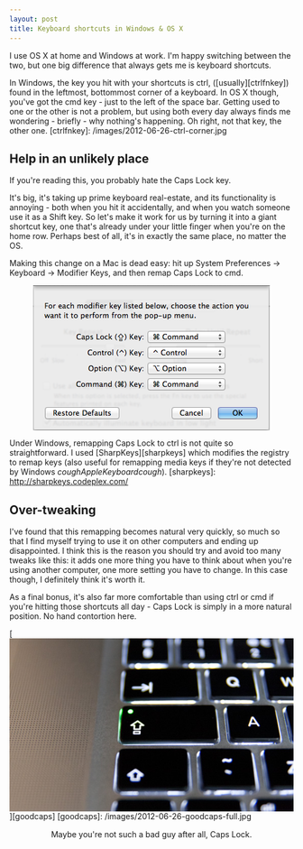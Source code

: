 ```yaml
---
layout: post
title: Keyboard shortcuts in Windows & OS X
---
```


I use OS X at home and Windows at work. I'm happy switching between the two, but one big difference that always gets me is keyboard shortcuts.

In Windows, the key you hit with your shortcuts is ctrl, ([usually][ctrlfnkey]) found in the leftmost, bottommost corner of a keyboard. In OS X though, you've got the cmd key - just to the left of the space bar.
Getting used to one or the other is not a problem, but using both every day always finds me wondering - briefly - why nothing's happening. Oh right, not that key, the other one.
[ctrlfnkey]: /images/2012-06-26-ctrl-corner.jpg


Help in an unlikely place
-------------------------
If you're reading this, you probably hate the Caps Lock key.

It's big, it's taking up prime keyboard real-estate, and its functionality is annoying - both when you hit it accidentally, and when you watch someone use it as a Shift key.
So let's make it work for us by turning it into a giant shortcut key, one that's already under your little finger when you're on the home row. Perhaps best of all, it's in exactly the same place, no matter the OS.

Making this change on a Mac is dead easy: hit up System Preferences -> Keyboard -> Modifier Keys, and then remap Caps Lock to cmd.

<img alt="Modifying Modifier Keys" src="/images/2012-06-26-osx_modifier_keys.png" style="display:block; margin-left:auto; margin-right:auto;">

Under Windows, remapping Caps Lock to ctrl is not quite so straightforward. I used [SharpKeys][sharpkeys] which modifies the registry to remap keys (also useful for remapping media keys if they're not detected by Windows *coughAppleKeyboardcough*).
[sharpkeys]: http://sharpkeys.codeplex.com/

Over-tweaking
---
I've found that this remapping becomes natural very quickly, so much so that I find myself trying to use it on other computers and ending up disappointed.
I think this is the reason you should try and avoid too many tweaks like this: it adds one more thing you have to think about when you're using another computer, one more setting you have to change. In this case though, I definitely think it's worth it.

As a final bonus, it's also far more comfortable than using ctrl or cmd if you're hitting those shortcuts all day - Caps Lock is simply in a more natural position. No hand contortion here.

[<img  alt="Not such a bad guy after all" src="/images/2012-06-26-goodcaps-thumb.jpg" style="display:block; margin-left:auto; margin-right:auto;">][goodcaps]
[goodcaps]: /images/2012-06-26-goodcaps-full.jpg
<center style="margin-top:15px;">Maybe you're not such a bad guy after all, Caps Lock.</center>


